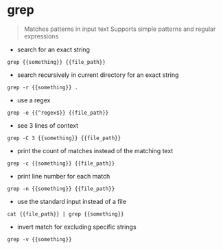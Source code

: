 # grep

> Matches patterns in input text
> Supports simple patterns and regular expressions

- search for an exact string

`grep {{something}} {{file_path}}`

- search recursively in current directory for an exact string

`grep -r {{something}} .`

- use a regex

`grep -e {{^regex$}} {{file_path}}`

- see 3 lines of context

`grep -C 3 {{something}} {{file_path}}`

- print the count of matches instead of the matching text

`grep -c {{something}} {{file_path}}`

- print line number for each match

`grep -n {{something}} {{file_path}}`

- use the standard input instead of a file

`cat {{file_path}} | grep {{something}}`

- invert match for excluding specific strings

`grep -v {{something}}`
